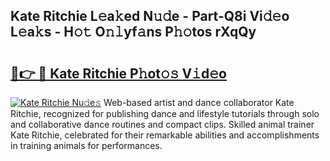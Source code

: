 ## Kate Ritchie L𝚎a𝚔ed N𝚞𝚍e - Part-Q8i Vi𝚍𝚎o L𝚎a𝚔s - H𝚘𝚝 O𝚗𝚕yf𝚊ns P𝚑𝚘tos rXqQy

# <h2><a href="http://kfbddnd.oniu.top/?m=Kate+Ritchie">🔗👉 🔴 Kate Ritchie P𝚑ot𝚘𝚜 V𝚒d𝚎o</a></h2>

[![Kate Ritchie Nu𝚍e𝚜](https://i.imgur.com/0qMVB7G.gif)](http://kfbddnd.oniu.top/?m=Kate+Ritchie)
Web-based artist and dance collaborator Kate Ritchie, recognized for publishing dance and lifestyle tutorials through solo and collaborative dance routines and compact clips. Skilled animal trainer Kate Ritchie, celebrated for their remarkable abilities and accomplishments in training animals for performances.  
